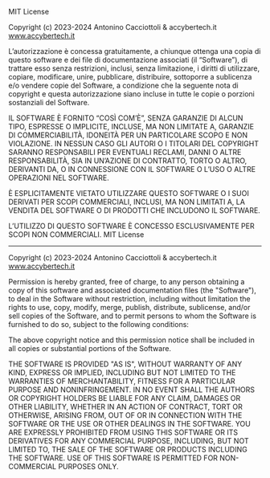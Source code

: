 MIT License

Copyright (c) 2023-2024 Antonino Cacciottoli & accybertech.it www.accybertech.it

L’autorizzazione è concessa gratuitamente, a chiunque ottenga una copia di questo software e dei file di documentazione associati (il “Software”), di trattare esso senza restrizioni, inclusi, senza limitazione, i diritti di utilizzare, copiare, modificare, unire, pubblicare, distribuire, sottoporre a sublicenza e/o vendere copie del Software, a condizione che la seguente nota di copyright e questa autorizzazione siano incluse in tutte le copie o porzioni sostanziali del Software.

IL SOFTWARE È FORNITO “COSÌ COM’È”, SENZA GARANZIE DI ALCUN TIPO, ESPRESSE O IMPLICITE, INCLUSE, MA NON LIMITATE A, GARANZIE DI COMMERCIABILITÀ, IDONEITÀ PER UN PARTICOLARE SCOPO E NON VIOLAZIONE. IN NESSUN CASO GLI AUTORI O I TITOLARI DEL COPYRIGHT SARANNO RESPONSABILI PER EVENTUALI RECLAMI, DANNI O ALTRE RESPONSABILITÀ, SIA IN UN’AZIONE DI CONTRATTO, TORTO O ALTRO, DERIVANTI DA, O IN CONNESSIONE CON IL SOFTWARE O L’USO O ALTRE OPERAZIONI NEL SOFTWARE.

È ESPLICITAMENTE VIETATO UTILIZZARE QUESTO SOFTWARE O I SUOI DERIVATI PER SCOPI COMMERCIALI, INCLUSI, MA NON LIMITATI A, LA VENDITA DEL SOFTWARE O DI PRODOTTI CHE INCLUDONO IL SOFTWARE.

L’UTILIZZO DI QUESTO SOFTWARE È CONCESSO ESCLUSIVAMENTE PER SCOPI NON COMMERCIALI.
MIT License

---------------------------------------------------------------

Copyright (c) 2023-2024 Antonino Cacciottoli & accybertech.it www.accybertech.it

Permission is hereby granted, free of charge, to any person obtaining a copy of this software and associated documentation files (the "Software"), to deal in the Software without restriction, including without limitation the rights to use, copy, modify, merge, publish, distribute, sublicense, and/or sell copies of the Software, and to permit persons to whom the Software is furnished to do so, subject to the following conditions:

The above copyright notice and this permission notice shall be included in all copies or substantial portions of the Software.

THE SOFTWARE IS PROVIDED "AS IS", WITHOUT WARRANTY OF ANY KIND, EXPRESS OR IMPLIED, INCLUDING BUT NOT LIMITED TO THE WARRANTIES OF MERCHANTABILITY, FITNESS FOR A PARTICULAR PURPOSE AND NONINFRINGEMENT. IN NO EVENT SHALL THE AUTHORS OR COPYRIGHT HOLDERS BE LIABLE FOR ANY CLAIM, DAMAGES OR OTHER LIABILITY, WHETHER IN AN ACTION OF CONTRACT, TORT OR OTHERWISE, ARISING FROM, OUT OF OR IN CONNECTION WITH THE SOFTWARE OR THE USE OR OTHER DEALINGS IN THE SOFTWARE. YOU ARE EXPRESSLY PROHIBITED FROM USING THIS SOFTWARE OR ITS DERIVATIVES FOR ANY COMMERCIAL PURPOSE, INCLUDING, BUT NOT LIMITED TO, THE SALE OF THE SOFTWARE OR PRODUCTS INCLUDING THE SOFTWARE. USE OF THIS SOFTWARE IS PERMITTED FOR NON-COMMERCIAL PURPOSES ONLY.
